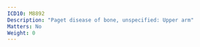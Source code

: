 ```yaml
---
ICD10: M8892
Description: "Paget disease of bone, unspecified: Upper arm"
Matters: No
Weight: 0
---
```


